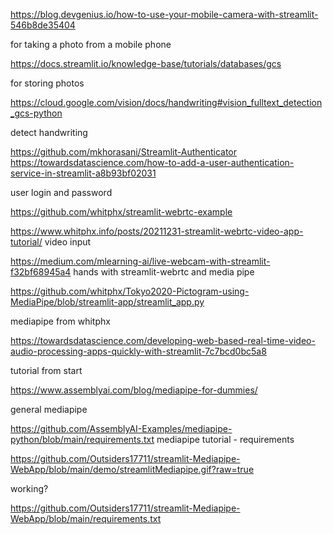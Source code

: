 https://blog.devgenius.io/how-to-use-your-mobile-camera-with-streamlit-546b8de35404

for taking a photo from a mobile phone

https://docs.streamlit.io/knowledge-base/tutorials/databases/gcs

for storing photos

https://cloud.google.com/vision/docs/handwriting#vision_fulltext_detection_gcs-python

detect handwriting

https://github.com/mkhorasani/Streamlit-Authenticator
https://towardsdatascience.com/how-to-add-a-user-authentication-service-in-streamlit-a8b93bf02031

user login and password


https://github.com/whitphx/streamlit-webrtc-example

https://www.whitphx.info/posts/20211231-streamlit-webrtc-video-app-tutorial/
video input

https://medium.com/mlearning-ai/live-webcam-with-streamlit-f32bf68945a4
hands with streamlit-webrtc and media pipe

https://github.com/whitphx/Tokyo2020-Pictogram-using-MediaPipe/blob/streamlit-app/streamlit_app.py

mediapipe from whitphx

https://towardsdatascience.com/developing-web-based-real-time-video-audio-processing-apps-quickly-with-streamlit-7c7bcd0bc5a8

tutorial from start

https://www.assemblyai.com/blog/mediapipe-for-dummies/

general mediapipe

https://github.com/AssemblyAI-Examples/mediapipe-python/blob/main/requirements.txt
mediapipe tutorial - requirements

https://github.com/Outsiders17711/streamlit-Mediapipe-WebApp/blob/main/demo/streamlitMediapipe.gif?raw=true

working?

https://github.com/Outsiders17711/streamlit-Mediapipe-WebApp/blob/main/requirements.txt